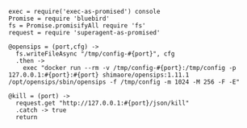     exec = require('exec-as-promised') console
    Promise = require 'bluebird'
    fs = Promise.promisifyAll require 'fs'
    request = require 'superagent-as-promised'

    @opensips = (port,cfg) ->
      fs.writeFileAsync "/tmp/config-#{port}", cfg
      .then ->
        exec "docker run --rm -v /tmp/config-#{port}:/tmp/config -p 127.0.0.1:#{port}:#{port} shimaore/opensips:1.11.1 /opt/opensips/sbin/opensips -f /tmp/config -m 1024 -M 256 -F -E"

    @kill = (port) ->
      request.get "http://127.0.0.1:#{port}/json/kill"
      .catch -> true
      return
